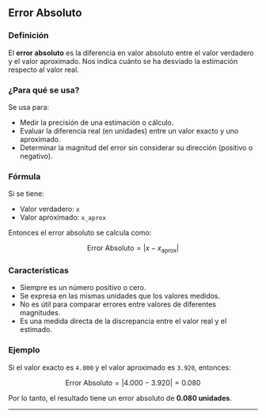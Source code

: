 ## Error Absoluto

### Definición
El **error absoluto** es la diferencia en valor absoluto entre el valor verdadero y el valor aproximado. Nos indica cuánto se ha desviado la estimación respecto al valor real.

### ¿Para qué se usa?
Se usa para:
- Medir la precisión de una estimación o cálculo.
- Evaluar la diferencia real (en unidades) entre un valor exacto y uno aproximado.
- Determinar la magnitud del error sin considerar su dirección (positivo o negativo).

### Fórmula

Si se tiene:
- Valor verdadero: `x`
- Valor aproximado: `x_aprox`

Entonces el error absoluto se calcula como:

$$
\text{Error Absoluto} = \left| x - x_{\text{aprox}} \right|
$$

### Características
- Siempre es un número positivo o cero.
- Se expresa en las mismas unidades que los valores medidos.
- No es útil para comparar errores entre valores de diferentes magnitudes.
- Es una medida directa de la discrepancia entre el valor real y el estimado.

### Ejemplo

Si el valor exacto es `4.000` y el valor aproximado es `3.920`, entonces:

$$
\text{Error Absoluto} = \left| 4.000 - 3.920 \right| = 0.080
$$

Por lo tanto, el resultado tiene un error absoluto de **0.080 unidades**.

---
